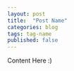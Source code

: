 ```yaml
---
layout: post
title:  "Post Name"
categories: blog
tags: tag-name
published: false
---
```


Content Here :)
